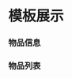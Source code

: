 # 模板展示
### 物品信息
<ImageViewer src="generated/item.png" />

### 物品列表
<ImageViewer src="generated/itemlist.png" />
